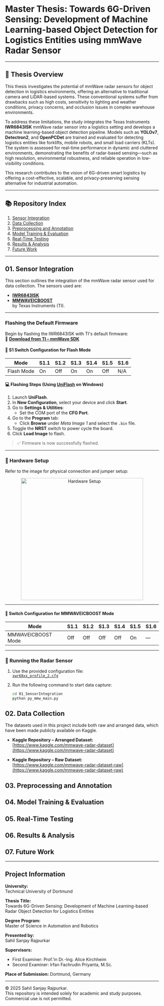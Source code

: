 # Master Thesis: **Towards 6G-Driven Sensing: Development of Machine Learning-based Object Detection for Logistics Entities using mmWave Radar Sensor**

---

## 📄 Thesis Overview

This thesis investigates the potential of mmWave radar sensors for object detection in logistics environments, offering an alternative to traditional camera and LiDAR-based systems. These conventional systems suffer from drawbacks such as high costs, sensitivity to lighting and weather conditions, privacy concerns, and occlusion issues in complex warehouse environments.

To address these limitations, the study integrates the Texas Instruments **IWR6843ISK** mmWave radar sensor into a logistics setting and develops a machine learning-based object detection pipeline. Models such as **YOLOv7**, **Detectron2**, and **OpenPCDet** are trained and evaluated for detecting logistics entities like forklifts, mobile robots, and small load carriers (KLTs). The system is assessed for real-time performance in dynamic and cluttered environments, demonstrating the benefits of radar-based sensing—such as high resolution, environmental robustness, and reliable operation in low-visibility conditions.

This research contributes to the vision of 6G-driven smart logistics by offering a cost-effective, scalable, and privacy-preserving sensing alternative for industrial automation.

---

## 📚 Repository Index

1. [Sensor Integration](#01-sensor-integration)
2. [Data Collection](#02-data-collection)
3. [Preprocessing and Annotation](#03-preprocessing-and-annotation)
4. [Model Training & Evaluation](#04-model-training--evaluation)
5. [Real-Time Testing](#05-real-time-testing)
6. [Results & Analysis](#06-results--analysis)
7. [Future Work](#07-future-work)

---

## 01. Sensor Integration

This section outlines the integration of the mmWave radar sensor used for data collection. The sensors used are:

- **[IWR6843ISK](https://www.ti.com/tool/IWR6843ISK)**  
- **[MMWAVEICBOOST](https://www.ti.com/tool/MMWAVEICBOOST)**  
by Texas Instruments (TI).

---

### Flashing the Default Firmware

Begin by flashing the IWR6843ISK with TI's default firmware:  
🔗 **[Download from TI – mmWave SDK](https://www.ti.com/tool/MMWAVE-SDK)**

#### 🔧 S1 Switch Configuration for Flash Mode

| Mode          | S1.1 | S1.2 | S1.3 | S1.4 | S1.5 | S1.6 |
|---------------|------|------|------|------|------|------|
| Flash Mode    | On   | Off  | On   | On   | Off  | N/A  |

#### 💻 Flashing Steps (Using [UniFlash](https://www.ti.com/tool/UNIFLASH) on Windows)

1. Launch **UniFlash**.
2. In **New Configuration**, select your device and click **Start**.
3. Go to **Settings & Utilities**:
   - Set the COM port of the **CFG Port**.
4. Go to the **Program** tab:
   - Click **Browse** under *Meta Image 1* and select the `.bin` file.
5. Toggle the **NRST** switch to power cycle the board.
6. Click **Load Image** to flash.

> ✅ Firmware is now successfully flashed.

---

### 🧰 Hardware Setup

Refer to the image for physical connection and jumper setup:  
<p align="center">
  <img src="docs/hardware_setup.png" alt="Hardware Setup" width="400"/>
</p>

---

#### 🔄 Switch Configuration for MMWAVEICBOOST Mode

| Mode                 | S1.1 | S1.2 | S1.3 | S1.4 | S1.5 | S1.6 |
|----------------------|------|------|------|------|------|------|
| MMWAVEICBOOST Mode   | Off  | Off  | Off  | Off  | On   | —    |

---

### 🚀 Running the Radar Sensor

1. Use the provided configuration file:  
   [`xwr68xx_profile_2.cfg`](./01.%20Sensor%20Integration/mmwave_radar_read/config/xwr68xx_profile_2.cfg)

2. Run the following command to start data capture:

   ```bash
   cd 01_SensorIntegration
   python py_mmw_main.py

## 02. Data Collection

The datasets used in this project include both raw and arranged data, which have been made publicly available on Kaggle.

- **Kaggle Repository – Arranged Dataset:**  
  [https://www.kaggle.com/mmwave-radar-dataset](https://www.kaggle.com/mmwave-radar-dataset)

- **Kaggle Repository – Raw Dataset:**  
  [https://www.kaggle.com/mmwave-radar-dataset-raw](https://www.kaggle.com/mmwave-radar-dataset-raw)

## 03. Preprocessing and Annotation

## 04. Model Training & Evaluation
## 05. Real-Time Testing
## 06. Results & Analysis
## 07. Future Work

---

## Project Information

**University:**  
Technical University of Dortmund  

**Thesis Title:**  
Towards 6G-Driven Sensing: Development of Machine Learning-based Radar Object Detection for Logistics Entities  

**Degree Program:**  
Master of Science in Automation and Robotics  

**Presented by:**  
Sahil Sanjay Rajpurkar    

**Supervisors:**  
- First Examiner: Prof.’in Dr.-Ing. Alice Kirchheim  
- Second Examiner: Irfan Fachrudin Priyanta, M.Sc.   

**Place of Submission:** Dortmund, Germany  

---

© 2025 Sahil Sanjay Rajpurkar.  
This repository is intended solely for academic and study purposes. Commercial use is not permitted.